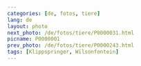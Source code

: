 ```yaml
---
categories: [de, fotos, tiere]
lang: de
layout: photo
next_photo: /de/fotos/tiere/P0000031.html
picname: P0000001
prev_photo: /de/fotos/tiere/P0000243.html
tags: [Klippspringer, Wilsonfontein]
---
```

